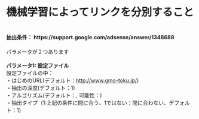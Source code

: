 <h1>機械学習によってリンクを分別すること<h1>
<h4>抽出条件： https://support.google.com/adsense/answer/1348688</h4>

パラメータが２つあります  
<br>
<b>パラメータ1: 設定ファイル</b>  
設定ファイルの中：<br>
・はじめのURL(デフォルト：http://www.gmo-toku.jp/)  
・抽出の深度(デフォルト：1)  
・アルゴリズム(デフォルト：, 可能性：)  
・抽出タイプ（1:上記の条件に間に合う、1ではない：間に合わない、デフォルト：1）  